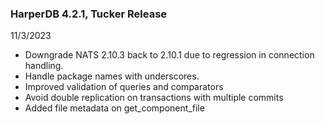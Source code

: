 ### HarperDB 4.2.1, Tucker Release

11/3/2023

- Downgrade NATS 2.10.3 back to 2.10.1 due to regression in connection handling.
- Handle package names with underscores.
- Improved validation of queries and comparators
- Avoid double replication on transactions with multiple commits
- Added file metadata on get_component_file

